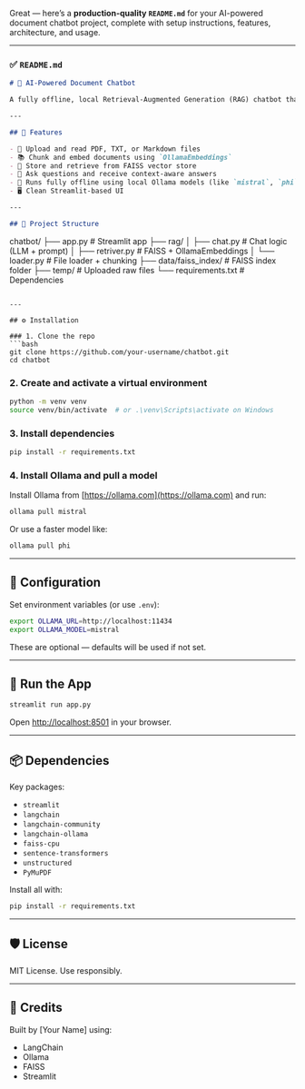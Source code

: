 Great — here’s a **production-quality `README.md`** for your AI-powered document chatbot project, complete with setup instructions, features, architecture, and usage.

---

### ✅ `README.md`

```markdown
# 🧠 AI-Powered Document Chatbot

A fully offline, local Retrieval-Augmented Generation (RAG) chatbot that can answer questions based on any uploaded document (PDF, TXT, MD) using [Ollama](https://ollama.com/) + [FAISS](https://github.com/facebookresearch/faiss) + [LangChain](https://www.langchain.com/) + [Streamlit](https://streamlit.io/).

---

## 🚀 Features

- 📄 Upload and read PDF, TXT, or Markdown files
- 📚 Chunk and embed documents using `OllamaEmbeddings`
- 🧠 Store and retrieve from FAISS vector store
- 💬 Ask questions and receive context-aware answers
- 🔌 Runs fully offline using local Ollama models (like `mistral`, `phi`, `gemma`)
- 🖥️ Clean Streamlit-based UI

---

## 📁 Project Structure

```

chatbot/
├── app.py                  # Streamlit app
├── rag/
│   ├── chat.py             # Chat logic (LLM + prompt)
│   ├── retriver.py         # FAISS + OllamaEmbeddings
│   └── loader.py           # File loader + chunking
├── data/faiss\_index/       # FAISS index folder
├── temp/                   # Uploaded raw files
└── requirements.txt        # Dependencies

````

---

## ⚙️ Installation

### 1. Clone the repo
```bash
git clone https://github.com/your-username/chatbot.git
cd chatbot
````

### 2. Create and activate a virtual environment

```bash
python -m venv venv
source venv/bin/activate  # or .\venv\Scripts\activate on Windows
```

### 3. Install dependencies

```bash
pip install -r requirements.txt
```

### 4. Install Ollama and pull a model

Install Ollama from [https://ollama.com](https://ollama.com) and run:

```bash
ollama pull mistral
```

Or use a faster model like:

```bash
ollama pull phi
```

---

## 🔧 Configuration

Set environment variables (or use `.env`):

```bash
export OLLAMA_URL=http://localhost:11434
export OLLAMA_MODEL=mistral
```

These are optional — defaults will be used if not set.

---

## 🧠 Run the App

```bash
streamlit run app.py
```

Open [http://localhost:8501](http://localhost:8501) in your browser.

---

## 📦 Dependencies

Key packages:

* `streamlit`
* `langchain`
* `langchain-community`
* `langchain-ollama`
* `faiss-cpu`
* `sentence-transformers`
* `unstructured`
* `PyMuPDF`

Install all with:

```bash
pip install -r requirements.txt
```

---

## 🛡️ License

MIT License. Use responsibly.

---

## 🙌 Credits

Built by \[Your Name] using:

* LangChain
* Ollama
* FAISS
* Streamlit

